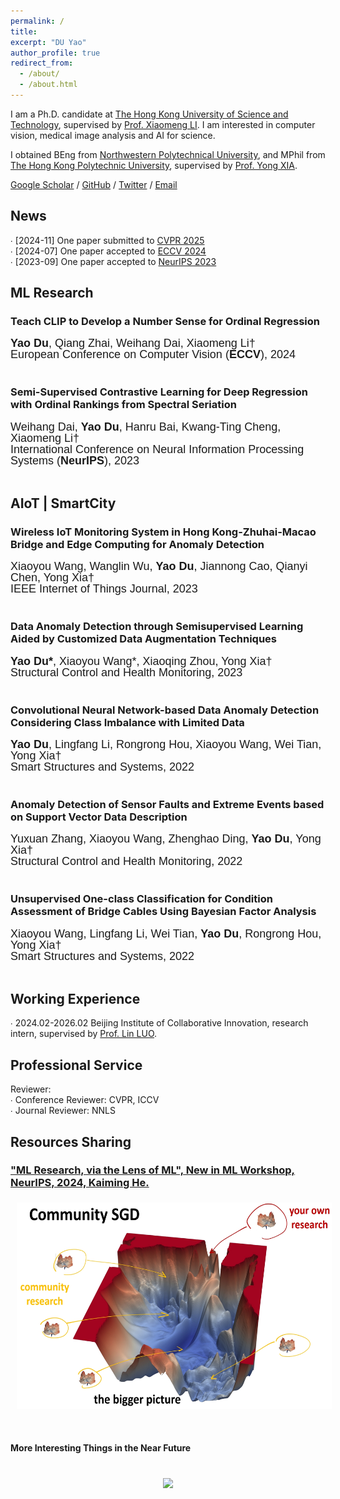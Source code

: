 ```yaml
---
permalink: /
title: 
excerpt: "DU Yao"
author_profile: true
redirect_from: 
  - /about/
  - /about.html
---
```


I am a Ph.D. candidate at [The Hong Kong University of Science and Technology](https://hkust.edu.hk/), supervised by [Prof. Xiaomeng LI](https://xmengli.github.io/). I am interested in computer vision, medical image analysis and AI for science.

I obtained BEng from [Northwestern Polytechnical University](https://en.nwpu.edu.cn/), and MPhil from [The Hong Kong Polytechnic University](https://www.polyu.edu.hk/), supervised by [Prof. Yong XIA](https://www.polyu.edu.hk/cee/~ceyxia/).

[Google Scholar](https://scholar.google.com.hk/citations?user=8krbrWsAAAAJ&hl=zh-CN) / [GitHub](https://github.com/duyao-art) / [Twitter](https://twitter.com/yao53513502) / [Email](mailto:ydubf@connect.ust.hk)


News
-----
∙ [2024-11] One paper submitted to [CVPR 2025](https://cvpr.thecvf.com/Conferences/2025)<br />
∙ [2024-07] One paper accepted to [ECCV 2024](https://eccv.ecva.net)<br />
∙ [2023-09] One paper accepted to [NeurIPS 2023](https://eccv.ecva.net)<br />


ML Research
-----

### Teach CLIP to Develop a Number Sense for Ordinal Regression
<p style="line-height:1.0; font-family: 'Microsoft YaHei', sans-serif;">
<font size="4">
<strong>Yao Du</strong>, Qiang Zhai, Weihang Dai, Xiaomeng Li†<br />
European Conference on Computer Vision  (<strong>ECCV</strong>), 2024<br />
<br />
</font>
</p>

### Semi-Supervised Contrastive Learning for Deep Regression with Ordinal Rankings from Spectral Seriation
<p style="line-height:1.0; font-family: 'Microsoft YaHei', sans-serif;">
<font size="4">
Weihang Dai, <strong>Yao Du</strong>, Hanru Bai, Kwang-Ting Cheng, Xiaomeng Li†<br />
International Conference on Neural Information Processing Systems (<strong>NeurIPS</strong>), 2023<br />
<br />
</font>
</p>




AIoT | SmartCity
-----

### Wireless IoT Monitoring System in Hong Kong-Zhuhai-Macao Bridge and Edge Computing for Anomaly Detection
<p style="line-height:1.0; font-family: 'Microsoft YaHei', sans-serif;">
<font size="4">
Xiaoyou Wang, Wanglin Wu, <strong>Yao Du</strong>, Jiannong Cao, Qianyi Chen, Yong Xia†<br />
IEEE Internet of Things Journal, 2023<br />
<br />
</font>
</p>

### Data Anomaly Detection through Semisupervised Learning Aided by Customized Data Augmentation Techniques
<p style="line-height:1.0; font-family: 'Microsoft YaHei', sans-serif;">
<font size="4">
<strong>Yao Du*</strong>, Xiaoyou Wang*, Xiaoqing Zhou, Yong Xia†<br />
Structural Control and Health Monitoring, 2023<br />
<br />
</font>
</p>

### Convolutional Neural Network-based Data Anomaly Detection Considering Class Imbalance with Limited Data
<p style="line-height:1.0; font-family: 'Microsoft YaHei', sans-serif;">
<font size="4">
<strong>Yao Du</strong>, Lingfang Li, Rongrong Hou, Xiaoyou Wang, Wei Tian, Yong Xia†<br />
Smart Structures and Systems, 2022<br />
<br />
</font>
</p>

### Anomaly Detection of Sensor Faults and Extreme Events based on Support Vector Data Description
<p style="line-height:1.0; font-family: 'Microsoft YaHei', sans-serif;">
<font size="4">
Yuxuan Zhang, Xiaoyou Wang, Zhenghao Ding, <strong>Yao Du</strong>, Yong Xia†<br />
Structural Control and Health Monitoring, 2022<br />
<br />
</font>
</p>

### Unsupervised One-class Classification for Condition Assessment of Bridge Cables Using Bayesian Factor Analysis
<p style="line-height:1.0; font-family: 'Microsoft YaHei', sans-serif;">
<font size="4">
Xiaoyou Wang, Lingfang Li, Wei Tian, <strong>Yao Du</strong>, Rongrong Hou, Yong Xia†<br />
Smart Structures and Systems, 2022<br />
<br />
</font>
</p>


Working Experience
-----

∙ 2024.02-2026.02 Beijing Institute of Collaborative Innovation, research intern, supervised by [Prof. Lin LUO](https://www.coe.pku.edu.cn/teaching/all_time/11195.html).

Professional Service
-----

Reviewer:<br />
∙ Conference Reviewer: CVPR, ICCV<br />
∙ Journal Reviewer: NNLS<br />

Resources Sharing
-----

### ["ML Research, via the Lens of ML", New in ML Workshop, NeurIPS, 2024, Kaiming He.](https://people.csail.mit.edu/kaiming/neurips2024workshop/neurips2024_newinml_kaiming.pdf)
<div align="center"> <img style="float:center; margin:5px 10px" src="../images/researchSGD.png" width="600" height="330">
<p style="line-height:1.0; font-family: 'Microsoft YaHei', sans-serif;">
<font size="4">
<br />
</font>
</p>

<div align="left">
  
<strong>More Interesting Things in the Near Future</strong>

<div style="margin-bottom: 40px;"></div>








<div align="center"> <a href='https://mapmyvisitors.com/web/1bvj8'  title='Visit tracker'><img src='https://mapmyvisitors.com/map.png?cl=ffffff&w=450&t=tt&d=XEcyH9e1QZFMco1HsD_izASEyJSFdpOMrQKw8pEyEhk&co=2d78ad&ct=ffffff'/></a>
